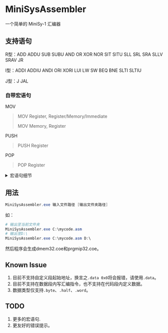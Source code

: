 # MiniSysAssembler
一个简单的 MiniSy-1 汇编器

## 支持语句

R型：ADD ADDU SUB SUBU AND OR XOR NOR SIT SITU SLL SRL SRA SLLV SRAV JR

I型：ADDI ADDIU ANDI ORI XORI LUI LW SW BEQ BNE SLTI SLTIU

J型：J JAL

### 自带宏语句

MOV

> MOV Register, Register/Memory/Immediate
>
> MOV Memory, Register

PUSH

> PUSH Register

POP

> POP Register

<details>
<summary>宏语句细节</summary>

|                          宏语句                          |                                展开为                                 |
| :------------------------------------------------------: | :-------------------------------------------------------------------: |
|                 MOV Register1, Register2                 |                      OR Register1, $0, Register2                      |
| MOV Register, Memory<br>(MOV Register, Offset(Register)) |                     LW Register, Offset(Register)                     |
| MOV Memory, Register<br>(MOV Offset(Register), Register) |                     SW Register, Offset(Register)                     |
|     MOV Register, Immediate<br>(Immediate < 0x10000)     |                      ORI Register, $0, Immediate                      |
|    MOV Register, Immediate<br>(Immediate >= 0x10000)     | LUI Register, Immediate >> 16<br>ORI Register, $0, Immediate & 0xffff |
|                      PUSH Register                       |               ADDI \$SP, \$SP, -4<br>SW Register, 0(\$SP)                |
|                       POP Register                       |                ADDI \$SP, \$SP, 4<br>LW Register, 0(\$SP)                |
</details>



## 用法

```powershell
MiniSysAssembler.exe 输入文件路径 [输出文件夹路径]
```
如：
```powershell
# 输出至当前文件夹
MiniSysAssembler.exe C:\mycode.asm
# 输出至D:\
MiniSysAssembler.exe C:\mycode.asm D:\
```
然后程序会生成dmem32.coe和prgmip32.coe。

## Known Issue

1. 目前不支持自定义段起始地址，换言之`.data 0x0`将会报错，请使用`.data`。
2. 目前不支持在数据段内写汇编指令，也不支持在代码段内定义数据。
3. 数据类型仅支持`.byte`、`.half`、`.word`。

## TODO

1. 更多的宏语句.
2. 更友好的错误提示。

